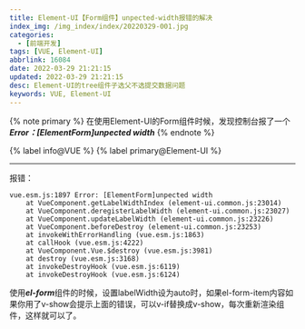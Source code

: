 ```yaml
---
title: Element-UI【Form组件】unpected-width报错的解决
index_img: /img_index/index/20220329-001.jpg
categories:
  - [前端开发]
tags: [VUE, Element-UI]
abbrlink: 16084
date: 2022-03-29 21:21:15
updated: 2022-03-29 21:21:15
desc: Element-UI的tree组件子选父不选提交数据问题
keywords: VUE, Element-UI
---
```



{% note primary %}
在使用Element-UI的Form组件时候，发现控制台报了一个***Error：[ElementForm]unpected width***
{% endnote %}

{% label info@VUE %} {% label primary@Element-UI %}

<!--more-->
<hr />

报错：
```
vue.esm.js:1897 Error: [ElementForm]unpected width
    at VueComponent.getLabelWidthIndex (element-ui.common.js:23014)
    at VueComponent.deregisterLabelWidth (element-ui.common.js:23027)
    at VueComponent.updateLabelWidth (element-ui.common.js:23226)
    at VueComponent.beforeDestroy (element-ui.common.js:23253)
    at invokeWithErrorHandling (vue.esm.js:1863)
    at callHook (vue.esm.js:4222)
    at VueComponent.Vue.$destroy (vue.esm.js:3981)
    at destroy (vue.esm.js:3168)
    at invokeDestroyHook (vue.esm.js:6119)
    at invokeDestroyHook (vue.esm.js:6124)
```
使用***el-form***组件的时候，设置labelWidth设为auto时，如果el-form-item内容如果你用了v-show会提示上面的错误，可以v-if替换成v-show，每次重新渲染组件，这样就可以了。
